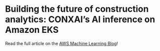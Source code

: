 # Building the future of construction analytics: CONXAI’s AI inference on Amazon EKS

Read the full article on the [AWS Machine Learning Blog](https://aws.amazon.com/blogs/machine-learning/building-the-future-of-construction-analytics-conxais-ai-inference-on-amazon-eks/)!
